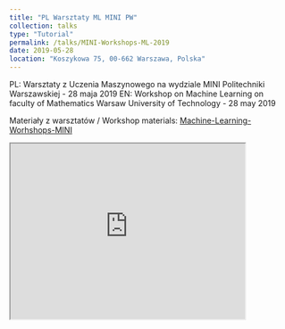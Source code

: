 ```yaml
---
title: "PL Warsztaty ML MINI PW"
collection: talks
type: "Tutorial"
permalink: /talks/MINI-Workshops-ML-2019
date: 2019-05-28
location: "Koszykowa 75, 00-662 Warszawa, Polska"
---
```


PL: Warsztaty z Uczenia Maszynowego na wydziale MINI Politechniki Warszawskiej - 28 maja 2019
EN: Workshop on Machine Learning on faculty of Mathematics Warsaw University of Technology - 28 may 2019

Materiały z warsztatów / Workshop materials: [Machine-Learning-Worhshops-MINI](https://github.com/SaxMan96/Machine-Learning-Workshop-MINI)

<iframe width="420" height="315"
src="https://www.youtube.com/embed/pKWFBZafuK8?autoplay=1">
</iframe>

 

